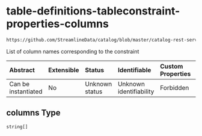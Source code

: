 # table-definitions-tableconstraint-properties-columns

```txt
https://github.com/StreamlineData/catalog/blob/master/catalog-rest-service/src/main/resources/json/schema/entity/data/table.json#/definitions/tableConstraint/properties/columns
```

List of column names corresponding to the constraint

| Abstract            | Extensible | Status         | Identifiable            | Custom Properties | Additional Properties | Access Restrictions | Defined In                                                             |
| :------------------ | :--------- | :------------- | :---------------------- | :---------------- | :-------------------- | :------------------ | :--------------------------------------------------------------------- |
| Can be instantiated | No         | Unknown status | Unknown identifiability | Forbidden         | Allowed               | none                | [table.json*](../https://github.com/StreamlineData/catalog/blob/master/catalog-rest-service/src/main/resources/json/schema/entity/data/table.json "open original schema") |

## columns Type

`string[]`
